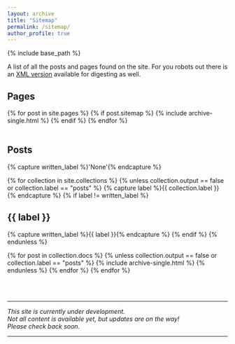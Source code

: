 ```yaml
---
layout: archive
title: "Sitemap"
permalink: /sitemap/
author_profile: true
---
```


{% include base_path %}

[//]: # ({% assign base_path = 'http://www.bwzhu.com' %})

[//]: # (A list of all the posts and pages found on the site. For you robots out there is an [XML version]&#40;{{ base_path }}/sitemap.xml&#41; available for digesting as well.)

A list of all the posts and pages found on the site. For you robots out there is an <a href="{{ base_path }}/sitemap.xml" target="_blank">XML version</a> available for digesting as well.


<h2>Pages</h2>
{% for post in site.pages %}
  {% if post.sitemap %}
    {% include archive-single.html %}
  {% endif %}
{% endfor %}

<br>
<br>

<h2>Posts</h2>

[//]: # ({% for post in site.posts %})

[//]: # (  {% include archive-single.html %})

[//]: # ({% endfor %})

{% capture written_label %}'None'{% endcapture %}

{% for collection in site.collections %}
{% unless collection.output == false or collection.label == "posts" %}
  {% capture label %}{{ collection.label }}{% endcapture %}
  {% if label != written_label %}
  <h2>{{ label }}</h2>
  {% capture written_label %}{{ label }}{% endcapture %}
  {% endif %}
{% endunless %}

{% for post in collection.docs %}
  {% unless collection.output == false or collection.label == "posts" %}
  {% include archive-single.html %}
  {% endunless %}
{% endfor %}
{% endfor %}




<br>
<br>
<hr>

*This site is currently under development.
<br>Not all content is available yet, but updates are on the way!
<br >Please check back soon.*

<hr>